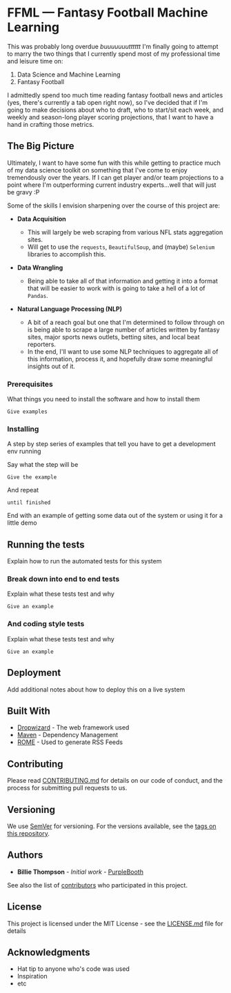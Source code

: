 # FFML — Fantasy Football Machine Learning

This was probably long overdue _buuuuuuutttttt_ I'm finally going to attempt to marry the two things that I currently spend most of my professional time and leisure time on:

1. Data Science and Machine Learning
2. Fantasy Football

I admittedly spend too much time reading fantasy football news and articles (yes, there's currently a tab open right now), so I've decided that if I'm going to make decisions about who to draft, who to start/sit each week, and weekly and season-long player scoring projections, that I want to have a hand in crafting those metrics.

## The Big Picture

Ultimately, I want to have some fun with this while getting to practice much of my data science toolkit on something that I've come to enjoy tremendously over the years. If I can get player and/or team projections to a point where I'm outperforming current industry experts...well that will just be gravy :P

Some of the skills I envision sharpening over the course of this project are:

- **Data Acquisition**
    - This will largely be web scraping from various NFL stats aggregation sites.
    - Will get to use the `requests`, `BeautifulSoup`, and (maybe) `Selenium` libraries to accomplish this.

- **Data Wrangling**
    - Being able to take all of that information and getting it into a format that will be easier to work with is going to take a hell of a lot of `Pandas`.

- **Natural Language Processing (NLP)**
    - A bit of a reach goal but one that I'm determined to follow through on is being able to scrape a large number of articles written by fantasy sites, major sports news outlets, betting sites, and local beat reporters.
    - In the end, I'll want to use some NLP techniques to aggregate all of this information, process it, and hopefully draw some meaningful insights out of it.

### Prerequisites

What things you need to install the software and how to install them

```
Give examples
```

### Installing

A step by step series of examples that tell you have to get a development env running

Say what the step will be

```
Give the example
```

And repeat

```
until finished
```

End with an example of getting some data out of the system or using it for a little demo

## Running the tests

Explain how to run the automated tests for this system

### Break down into end to end tests

Explain what these tests test and why

```
Give an example
```

### And coding style tests

Explain what these tests test and why

```
Give an example
```

## Deployment

Add additional notes about how to deploy this on a live system

## Built With

* [Dropwizard](http://www.dropwizard.io/1.0.2/docs/) - The web framework used
* [Maven](https://maven.apache.org/) - Dependency Management
* [ROME](https://rometools.github.io/rome/) - Used to generate RSS Feeds

## Contributing

Please read [CONTRIBUTING.md](https://gist.github.com/PurpleBooth/b24679402957c63ec426) for details on our code of conduct, and the process for submitting pull requests to us.

## Versioning

We use [SemVer](http://semver.org/) for versioning. For the versions available, see the [tags on this repository](https://github.com/your/project/tags). 

## Authors

* **Billie Thompson** - *Initial work* - [PurpleBooth](https://github.com/PurpleBooth)

See also the list of [contributors](https://github.com/your/project/contributors) who participated in this project.

## License

This project is licensed under the MIT License - see the [LICENSE.md](LICENSE.md) file for details

## Acknowledgments

* Hat tip to anyone who's code was used
* Inspiration
* etc